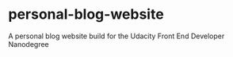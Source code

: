 # personal-blog-website
A personal blog website build for the Udacity Front End Developer Nanodegree
